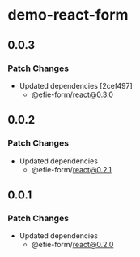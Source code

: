 # demo-react-form

## 0.0.3

### Patch Changes

- Updated dependencies [2cef497]
  - @efie-form/react@0.3.0

## 0.0.2

### Patch Changes

- Updated dependencies
  - @efie-form/react@0.2.1

## 0.0.1

### Patch Changes

- Updated dependencies
  - @efie-form/react@0.2.0
